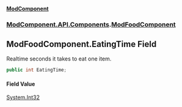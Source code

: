 #### [ModComponent](index.md 'index')
### [ModComponent.API.Components](index.md#ModComponent.API.Components 'ModComponent.API.Components').[ModFoodComponent](ModFoodComponent.md 'ModComponent.API.Components.ModFoodComponent')

## ModFoodComponent.EatingTime Field

Realtime seconds it takes to eat one item.

```csharp
public int EatingTime;
```

#### Field Value
[System.Int32](https://docs.microsoft.com/en-us/dotnet/api/System.Int32 'System.Int32')